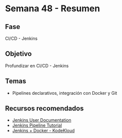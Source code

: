 # Semana 48 - Resumen

## Fase
CI/CD - Jenkins

## Objetivo
Profundizar en CI/CD - Jenkins

## Temas
- Pipelines declarativos, integración con Docker y Git

## Recursos recomendados
- [Jenkins User Documentation](https://www.jenkins.io/doc/)
- [Jenkins Pipeline Tutorial](https://www.jenkins.io/doc/book/pipeline/)
- [Jenkins + Docker - KodeKloud](https://kodekloud.com/courses/jenkins/)
